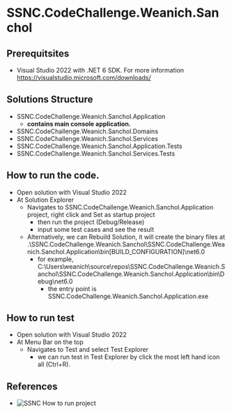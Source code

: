# SSNC.CodeChallenge.Weanich.Sanchol
## Prerequitsites 
 - Visual Studio 2022 with .NET 6 SDK. For more information https://visualstudio.microsoft.com/downloads/
## Solutions Structure
 - SSNC.CodeChallenge.Weanich.Sanchol.Application
   - **contains main console application.**
 - SSNC.CodeChallenge.Weanich.Sanchol.Domains
 - SSNC.CodeChallenge.Weanich.Sanchol.Services
 - SSNC.CodeChallenge.Weanich.Sanchol.Application.Tests
 - SSNC.CodeChallenge.Weanich.Sanchol.Services.Tests
## How to run the code.
 - Open solution with Visual Studio 2022
 - At Solution Explorer
   - Navigates to SSNC.CodeChallenge.Weanich.Sanchol.Application project, right click and Set as startup project
     - then run the project (Debug/Release)
     - input some test cases and see the result
   - Alternatively, we can Rebuild Solution, it will create the binary files at .\SSNC.CodeChallenge.Weanich.Sanchol\SSNC.CodeChallenge.Weanich.Sanchol.Application\bin\[BUILD_CONFIGURATION]\net6.0
     - for example, C:\Users\weanich\source\repos\SSNC.CodeChallenge.Weanich.Sanchol\SSNC.CodeChallenge.Weanich.Sanchol.Application\bin\Debug\net6.0
       - the entry point is SSNC.CodeChallenge.Weanich.Sanchol.Application.exe
## How to run test
 - Open solution with Visual Studio 2022
 - At Menu Bar on the top
   - Navigates to Test and select Test Explorer
     - we can run test in Test Explorer by click the most left hand icon all (Ctrl+R).
## References
 - ![SSNC How to run project ](https://github.com/wnsan/SSNC.CodeChallenge.Weanich.Sanchol/assets/17219770/ae722aa5-cb38-46c3-9186-8fc032aa48ee)

